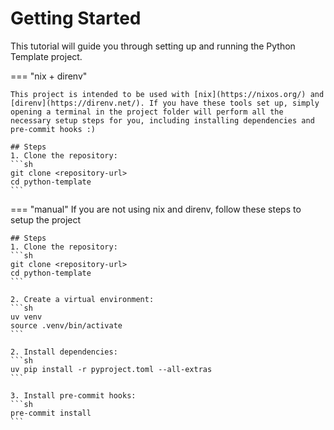 # Getting Started 

This tutorial will guide you through setting up and running the Python Template project.

=== "nix + direnv" 

    This project is intended to be used with [nix](https://nixos.org/) and [direnv](https://direnv.net/). If you have these tools set up, simply opening a terminal in the project folder will perform all the necessary setup steps for you, including installing dependencies and pre-commit hooks :) 

    ## Steps
    1. Clone the repository:
    ```sh
    git clone <repository-url>
    cd python-template
    ```

=== "manual"
    If you are not using nix and direnv, follow these steps to setup the project

    ## Steps
    1. Clone the repository:
    ```sh
    git clone <repository-url>
    cd python-template
    ```

    2. Create a virtual environment: 
    ```sh 
    uv venv
    source .venv/bin/activate
    ```
    
    2. Install dependencies:
    ```sh
    uv pip install -r pyproject.toml --all-extras
    ```

    3. Install pre-commit hooks:
    ```sh
    pre-commit install
    ```
